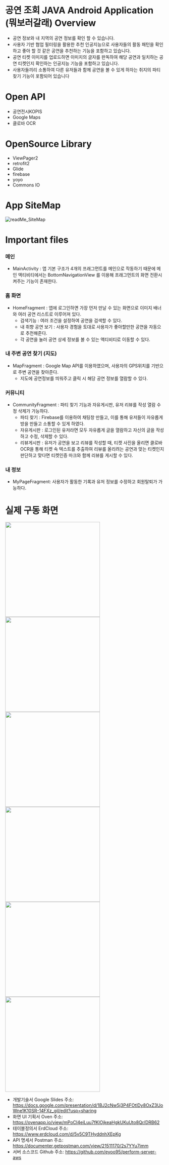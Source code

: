 # 공연 조회 JAVA Android Application  (뭐보러갈래) Overview

- 공연 정보와 내 지역의 공연 정보를 확인 할 수 있습니다.
- 사용자 기반 협업 필터링을 활용한 추천 인공지능으로 사용자들의 활동 패턴을 확인하고 좋아 할 것 같은 공연을 추천하는 기능을 포함하고 있습니다.
- 공연 티켓 이미지를 업로드하면 이미지의 글자를 판독하여 해당 공연과 일치하는 공연 티켓인지 확인하는 인공지능 기능을 포함하고 있습니다.
- 사용자들끼리 소통하여 다른 유저들과 함께 공연을 볼 수 있게 하자는 취지의 파티 찾기 기능이 포함되어 있습니다

# Open API
- 공연전시KOPIS
- Google Maps
- 클로바 OCR

#  OpenSource Library
- ViewPager2
- retrofit2
- Glide
- firebase
- yoyo
- Commons IO

# App SiteMap
![readMe_SiteMap](https://user-images.githubusercontent.com/105832386/190550178-7716bb56-ba26-415c-9301-592576646acd.png)

# Important files
### **메인**
-  MainActivity : 앱 기본 구조가 4개의 프래그먼트를 메인으로 작동하기 때문에 메인 액티비티에서는 BottomNavigationView 를 이용해 프래그먼트의 화면 전환시켜주는 기능이 존재한다. 

### **홈 화면**
  - HomeFragment : 앱에 로그인하면 가장 먼저 만날 수 있는 화면으로 이미지 배너와 여러 공연 리스트로 이루어져 있다.
    - 검색기능 : 여러 조건을 설정하여 공연을 검색할 수 있다.
    - 내 취향 공연 보기 : 사용자 경험을 토대로 사용자가 좋아할만한 공연을 자동으로 추천해준다.
    - 각 공연을 눌러 공연 상세 정보를 볼 수 있는 액티비티로 이동할 수 있다.

### **내 주변 공연 찾기 (지도)**
  - MapFragment : Google Map API를 이용하였으며, 사용자의 GPS위치를 기반으로 주변 공연을 찾아준다.
    - 지도에 공연정보를 띄워주고 클릭 시 해당 공연 정보를 열람할 수 있다.

### **커뮤니티**
  - CommunityFragment : 파티 찾기 기능과 자유게시판, 유저 리뷰를 작성 열람 수정 삭제가 가능하다. 
    - 파티 찾기 : Firebase를 이용하여 채팅창 만들고, 이를 통해 유저들이 자유롭게 방을 만들고 소통할 수 있게 하였다.
    - 자유게시판 : 로그인된 유저라면 모두 자유롭게 글을 열람하고 자신의 글을 작성하고 수정, 삭제할 수 있다.
    - 리뷰게시판 : 유저가 공연을 보고 리뷰를 작성할 때, 티켓 사진을 올리면 클로바 OCR을 통해 티켓 속 텍스트를 추출하여 리뷰를 올리려는 공연과 맞는 티켓인지 판단하고 맞다면 티켓인증 마크와 함께 리뷰를 게시할 수 있다.  

### **내 정보**
  - MyPageFragment: 사용자가 활동한 기록과 유저 정보를 수정하고 회원탈퇴가 가능하다.

# 실제 구동 화면

<img src="https://user-images.githubusercontent.com/105832386/190554589-34740111-84ba-43e7-935c-3c49ea36772c.png" width="300" height="300"><img src="https://user-images.githubusercontent.com/105832386/190554594-c91215f0-8358-47a7-95b3-24e7b301a9f7.png" width="300" height="300"><img src="https://user-images.githubusercontent.com/105832386/190554596-680e9d29-4e1f-452f-bf71-5a7b6dd50c5a.png" width="300" height="300"><img src="https://user-images.githubusercontent.com/105832386/190554597-54a118a8-972b-4354-b06a-fbe98e127b4b.png" width="300" height="300"><img src="https://user-images.githubusercontent.com/105832386/190554599-60a95d1b-faad-4eaf-bc27-5817436f9c4f.png" width="300" height="300"><img src="https://user-images.githubusercontent.com/105832386/190554603-992aac1c-b601-48c5-ab1e-bd883be6ec81.png" width="300" height="300">


- 개발기술서 Google Slides 주소: https://docs.google.com/presentation/d/1BJ2cNw5j3P4FOtlDy8OxZ3UoWne1K10SR-14FXz_giI/edit?usp=sharing
- 화면 UI 기획서 Oven 주소: https://ovenapp.io/view/mPoCI4eiLuu7fKlOjkeaHgkUKuUto8Qr/DRB62
- 테이블정의서 ErdCloud 주소: https://www.erdcloud.com/d/5v5C9THyddnhXEpKg
- API 명세서 Postman 주소: https://documenter.getpostman.com/view/21511170/2s7YYu7imm
- 서버 소스코드 Github 주소: https://github.com/eyoo95/perform-server-aws

